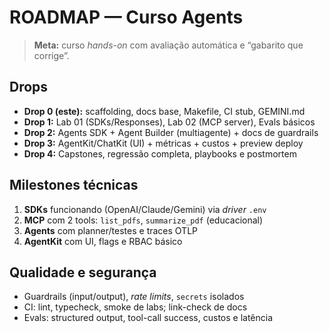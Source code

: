 # ROADMAP — Curso Agents

> **Meta:** curso *hands-on* com avaliação automática e “gabarito que corrige”.

## Drops
- **Drop 0 (este):** scaffolding, docs base, Makefile, CI stub, GEMINI.md
- **Drop 1:** Lab 01 (SDKs/Responses), Lab 02 (MCP server), Evals básicos
- **Drop 2:** Agents SDK + Agent Builder (multiagente) + docs de guardrails
- **Drop 3:** AgentKit/ChatKit (UI) + métricas + custos + preview deploy
- **Drop 4:** Capstones, regressão completa, playbooks e postmortem

## Milestones técnicas
1) **SDKs** funcionando (OpenAI/Claude/Gemini) via *driver* `.env`  
2) **MCP** com 2 tools: `list_pdfs`, `summarize_pdf` (educacional)  
3) **Agents** com planner/testes e traces OTLP  
4) **AgentKit** com UI, flags e RBAC básico

## Qualidade e segurança
- Guardrails (input/output), *rate limits*, `secrets` isolados
- CI: lint, typecheck, smoke de labs; link-check de docs
- Evals: structured output, tool-call success, custos e latência
